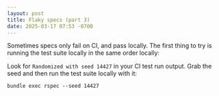 ```yaml
---
layout: post
title: Flaky specs (part 3)
date: 2025-03-17 07:53 -0700
---
```


Sometimes specs only fail on CI, and pass locally.  The first thing to try is running the test suite locally in the same order locally:

Look for `Randomized with seed 14427` in your CI test run output. Grab the seed and then run the test suite locally with it:

```shell
bundle exec rspec --seed 14427
```